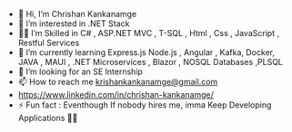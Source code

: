 - 👋 Hi, I’m Chrishan Kankanamge
- 👀 I’m interested in .NET Stack
- 🐱‍👤 I’m Skilled in C# , ASP.NET MVC , T-SQL , Html , Css , JavaScript , Restful Services 
- 🌱 I’m currently learning Express.js Node.js , Angular , Kafka, Docker, JAVA , MAUI , .NET Microservices , Blazor , NOSQL Databases ,PLSQL
- 💞️ I’m looking for an SE Internship 
- 📫 How to reach me krishankankanamge@gmail.com
- https://www.linkedin.com/in/chrishan-kankanamge/
- ⚡ Fun fact : Eventhough If nobody hires me, imma Keep Developing Applications 🤣💯

